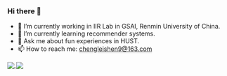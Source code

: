### Hi there 👋

<!--
**Starrylay/Starrylay** is a ✨ _special_ ✨ repository because its `README.md` (this file) appears on your GitHub profile.
Here are some ideas to get you started:
-->
- 🔭 I’m currently working in IIR Lab in GSAI, Renmin University of China.
- 🌱 I’m currently learning recommender systems.
- 💬 Ask me about fun experiences in HUST.
- 📫 How to reach me: chengleishen9@163.com

<a href="Starrylay's GitHub stats">
  <img align="center" src="https://github-readme-stats.vercel.app/api?username=Starrylay&show_icons=true" />
</a>
<a href="Top Langs">
  <img align="center" src="https://github-readme-stats.vercel.app/api/top-langs/?username=Starrylay&layout=compact" />
</a>
